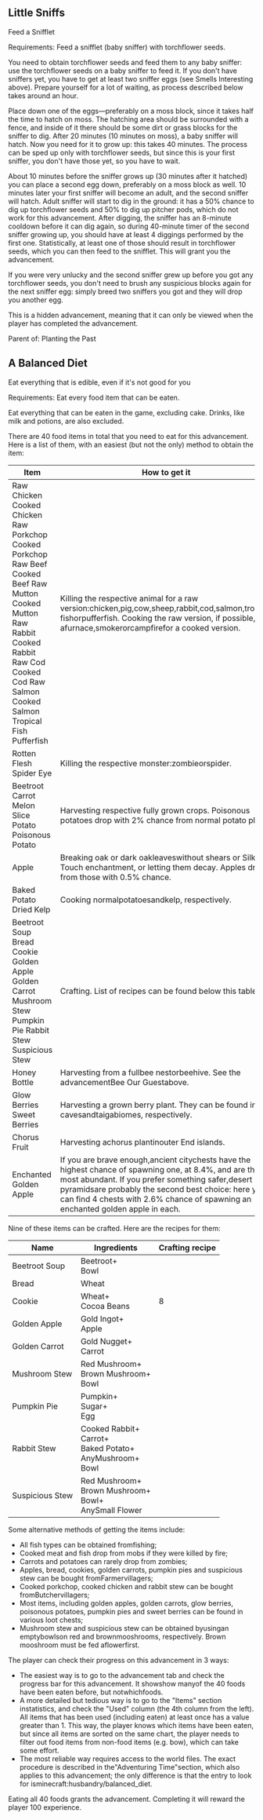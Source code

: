 ## Little Sniffs
Feed a Snifflet

Requirements: Feed a snifflet (baby sniffer) with torchflower seeds.

You need to obtain torchflower seeds and feed them to any baby sniffer: use the torchflower seeds on a baby sniffer to feed it. If you don't have sniffers yet, you have to get at least two sniffer eggs (see Smells Interesting above). Prepare yourself for a lot of waiting, as process described below takes around an hour.

Place down one of the eggs—preferably on a moss block, since it takes half the time to hatch on moss. The hatching area should be surrounded with a fence, and inside of it there should be some dirt or grass blocks for the sniffer to dig. After 20 minutes (10 minutes on moss), a baby sniffer will hatch. Now you need for it to grow up: this takes 40 minutes. The process can be sped up only with torchflower seeds, but since this is your first sniffer, you don't have those yet, so you have to wait.

About 10 minutes before the sniffer grows up (30 minutes after it hatched) you can place a second egg down, preferably on a moss block as well. 10 minutes later your first sniffer will become an adult, and the second sniffer will hatch. Adult sniffer will start to dig in the ground: it has a 50% chance to dig up torchflower seeds and 50% to dig up pitcher pods, which do not work for this advancement. After digging, the sniffer has an 8-minute cooldown before it can dig again, so during 40-minute timer of the second sniffer growing up, you should have at least 4 diggings performed by the first one. Statistically, at least one of those should result in torchflower seeds, which you can then feed to the snifflet. This will grant you the advancement.

If you were very unlucky and the second sniffer grew up before you got any torchflower seeds, you don't need to brush any suspicious blocks again for the next sniffer egg: simply breed two sniffers you got and they will drop you another egg.

This is a hidden advancement, meaning that it can only be viewed when the player has completed the advancement.

Parent of: Planting the Past

## A Balanced Diet
Eat everything that is edible, even if it's not good for you

Requirements: Eat every food item that can be eaten.

Eat everything that can be eaten in the game, excluding cake. Drinks, like milk and potions, are also excluded.

There are 40 food items in total that you need to eat for this advancement. Here is a list of them, with an easiest (but not the only) method to obtain the item:

| Item                                                                                                                                                                                                | How to get it                                                                                                                                                                                                                                                                                        |
|-----------------------------------------------------------------------------------------------------------------------------------------------------------------------------------------------------|------------------------------------------------------------------------------------------------------------------------------------------------------------------------------------------------------------------------------------------------------------------------------------------------------|
| Raw Chicken Cooked Chicken Raw Porkchop Cooked Porkchop Raw Beef Cooked Beef Raw Mutton Cooked Mutton Raw Rabbit Cooked Rabbit Raw Cod Cooked Cod Raw Salmon Cooked Salmon Tropical Fish Pufferfish | Killing the respective animal for a raw version:chicken,pig,cow,sheep,rabbit,cod,salmon,tropical fishorpufferfish. Cooking the raw version, if possible, in afurnace,smokerorcampfirefor a cooked version.                                                                                           |
| Rotten Flesh Spider Eye                                                                                                                                                                             | Killing the respective monster:zombieorspider.                                                                                                                                                                                                                                                       |
| Beetroot Carrot Melon Slice Potato Poisonous Potato                                                                                                                                                 | Harvesting respective fully grown crops. Poisonous potatoes drop with 2% chance from normal potato plant.                                                                                                                                                                                            |
| Apple                                                                                                                                                                                               | Breaking oak or dark oakleaveswithout shears or Silk Touch enchantment, or letting them decay. Apples drop from those with 0.5% chance.                                                                                                                                                              |
| Baked Potato Dried Kelp                                                                                                                                                                             | Cooking normalpotatoesandkelp, respectively.                                                                                                                                                                                                                                                         |
| Beetroot Soup Bread Cookie Golden Apple Golden Carrot Mushroom Stew Pumpkin Pie Rabbit Stew Suspicious Stew                                                                                         | Crafting. List of recipes can be found below this table.                                                                                                                                                                                                                                             |
| Honey Bottle                                                                                                                                                                                        | Harvesting from a fullbee nestorbeehive. See the advancementBee Our Guestabove.                                                                                                                                                                                                                      |
| Glow Berries Sweet Berries                                                                                                                                                                          | Harvesting a grown berry plant. They can be found inlush cavesandtaigabiomes, respectively.                                                                                                                                                                                                          |
| Chorus Fruit                                                                                                                                                                                        | Harvesting achorus plantinouter End islands.                                                                                                                                                                                                                                                         |
| Enchanted Golden Apple                                                                                                                                                                              | If you are brave enough,ancient citychests have the highest chance of spawning one, at 8.4%, and are the most abundant. If you prefer something safer,desert pyramidsare probably the second best choice: here you can find 4 chests with 2.6% chance of spawning an enchanted golden apple in each. |

Nine of these items can be crafted. Here are the recipes for them:

| Name            | Ingredients                                                            | Crafting recipe |
|-----------------|------------------------------------------------------------------------|-----------------|
| Beetroot Soup   | Beetroot+<br/>Bowl                                                     |                 |
| Bread           | Wheat                                                                  |                 |
| Cookie          | Wheat+<br/>Cocoa Beans                                                 | 8               |
| Golden Apple    | Gold Ingot+<br/>Apple                                                  |                 |
| Golden Carrot   | Gold Nugget+<br/>Carrot                                                |                 |
| Mushroom Stew   | Red Mushroom+<br/>Brown Mushroom+<br/>Bowl                             |                 |
| Pumpkin Pie     | Pumpkin+<br/>Sugar+<br/>Egg                                            |                 |
| Rabbit Stew     | Cooked Rabbit+<br/>Carrot+<br/>Baked Potato+<br/>AnyMushroom+<br/>Bowl |                 |
| Suspicious Stew | Red Mushroom+<br/>Brown Mushroom+<br/>Bowl+<br/>AnySmall Flower        |                 |

Some alternative methods of getting the items include:

- All fish types can be obtained fromfishing;
- Cooked meat and fish drop from mobs if they were killed by fire;
- Carrots and potatoes can rarely drop from zombies;
- Apples, bread, cookies, golden carrots, pumpkin pies and suspicious stew can be bought fromFarmervillagers;
- Cooked porkchop, cooked chicken and rabbit stew can be bought fromButchervillagers;
- Most items, including golden apples, golden carrots, glow berries, poisonous potatoes, pumpkin pies and sweet berries can be found in various loot chests;
- Mushroom stew and suspicious stew can be obtained byusingan emptybowlson red and brownmooshrooms, respectively. Brown mooshroom must be fed aflowerfirst.

The player can check their progress on this advancement in 3 ways:

- The easiest way is to go to the advancement tab and check the progress bar for this advancement. It showshow manyof the 40 foods have been eaten before, but notwhichfoods.
- A more detailed but tedious way is to go to the "Items" section instatistics, and check the "Used" column (the 4th column from the left). All items that has been used (including eaten) at least once has a value greater than 1. This way, the player knows which items have been eaten, but since all items are sorted on the same chart, the player needs to filter out food items from non-food items (e.g. bow), which can take some effort.
- The most reliable way requires access to the world files. The exact procedure is described in the"Adventuring Time"section, which also applies to this advancement; the only difference is that the entry to look for isminecraft:husbandry/balanced_diet.

Eating all 40 foods grants the advancement. Completing it will reward the player 100 experience.

